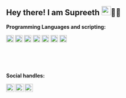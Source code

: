 ## Hey there! I am Supreeth <img src="https://media.giphy.com/media/hvRJCLFzcasrR4ia7z/giphy.gif" width="25px">👨‍💻



**Programming Languages and scripting:**  

<code><img height="20" alt="Python" src="https://img.shields.io/badge/python-%2314354C.svg?style=for-the-badge&logo=python&logoColor=white"/></code>
<code><img height="20" alt="C" src="https://img.shields.io/badge/c-%2300599C.svg?style=for-the-badge&logo=c&logoColor=white"/></code>
<code><img height="20" alt="C++" src="https://img.shields.io/badge/c++-%2300599C.svg?style=for-the-badge&logo=c%2B%2B&ogoColor=white"/></code>
<code><img height="20" alt="Java" src="https://img.shields.io/badge/java-%23ED8B00.svg?style=for-the-badge&logo=java&logoColor=white"/></code>
<code><img height="20" alt="R" src="https://img.shields.io/badge/r-%23276DC3.svg?style=for-the-badge&logo=r&logoColor=white"/></code>
<code><img height="20" alt="NodeJS" src="https://img.shields.io/badge/node.js-%2343853D.svg?style=for-the-badge&logo=node-dot-js&logoColor=white"/></code>
<code><img height="20" alt="Perl" src="https://img.shields.io/badge/perl-%2339457E.svg?style=for-the-badge&logo=perl&logoColor=white"/></code>

<br /><br /><br />

**Social handles:**  

<a href="https://www.linkedin.com/in/supreeth-s-angadi-64843116a/">
  <img align="left" alt="Linkedin profile" width="22px" src="https://raw.githubusercontent.com/peterthehan/peterthehan/master/assets/linkedin.svg" />
</a>
<a href="https://twitter.com/AngadiSupreeth">
  <img align="left" alt="Twitter profile" width="22px" src="https://raw.githubusercontent.com/peterthehan/peterthehan/master/assets/twitter.svg" />
</a>
<a href="https://www.facebook.com/supreeths.angadi/">
  <img align="left" alt="Twitter profile" width="22px" src="https://raw.githubusercontent.com/peterthehan/peterthehan/master/assets/facebook.svg" />
</a>

<br /><br /><br />
